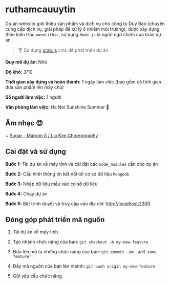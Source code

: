 # ruthamcauuytin

Dự án website giới thiệu sản phẩm và dịch vụ cho công ty Duy Bảo (chuyên cung cấp dịch vụ, giải pháp để xử lý ô nhiểm môi trường), được xây dựng theo kiến trúc `monolithic`, sử dụng `Node.js` là ngôn ngữ chính của toàn dự án. 

> :cocktail: Sử dụng [crab.js](https://github.com/crabjs/crabjs-cms) cms để phát triển dự án.

**Quy mô dự án:** Nhỏ

**Độ khó:** 3/10

**Thời gian xây dựng và hoàn thành:** 1 ngày làm việc (bao gồm cả thời gian đưa sản phẩm lên máy chủ)

**Số người làm việc:** 1 người

**Văn phòng làm việc:** Ha Noi Sunshine Summer :sunrise:

## Âm nhạc :heart_eyes:

~ [Sugar - Maroon 5 / Lia Kim Choreography](https://www.youtube.com/watch?v=96Xd1lzbfLk)

## Cài đặt và sử dụng

**Bước 1:** Tải dự án về máy tính và cài đặt các `node_modules` cần cho dự án

**Bước 2:** Cấu hình thông tin kết nối tới cơ sở dữ liệu `Mongodb`

**Bước 3:** Nhập dữ liệu mẫu vào cơ sở dữ liệu

**Bước 4:** Chạy dự án

**Bước 5:** Bật trình duyệt và truy cập vào địa chỉ: [http://localhost:2300](http://localhost:2300)

## Đóng góp phát triển mã nguồn

1. Tải dự án về máy tính

2. Tạo nhánh chức năng của bạn: `git checkout -b my-new-feature`

3. Đưa lên mô tả những chức năng của bạn: `git commit -am 'Add some feature'`

4. Đẩy mã nguồn của bạn lên nhánh: `git push origin my-new-feature`

5. Gửi yêu cầu chức năng.


